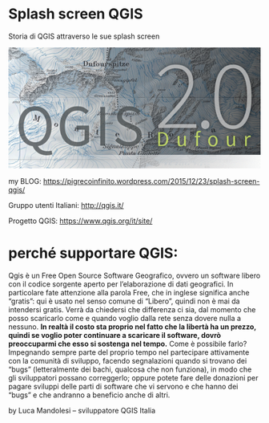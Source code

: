 # Splash screen QGIS
Storia di QGIS  attraverso le sue splash screen

![gif](/splash_QGIS/animazioni/splash_2to360_story.gif)

my BLOG:
https://pigrecoinfinito.wordpress.com/2015/12/23/splash-screen-qgis/

Gruppo utenti Italiani:
http://qgis.it/

Progetto QGIS:
https://www.qgis.org/it/site/

# perché supportare QGIS:
Qgis è un Free Open Source Software Geografico, ovvero un software libero con il codice sorgente aperto per l’elaborazione di dati geografici. In particolare fate attenzione alla parola Free, che in inglese significa anche “gratis”: qui è usato nel senso comune di “Libero”, quindi non è mai da intendersi gratis. Verrà da chiedersi che differenza ci sia, dal momento che posso scaricarlo come e quando voglio dalla rete senza dovere nulla a nessuno. **In realtà il costo sta proprio nel fatto che la libertà ha un prezzo, quindi se voglio poter continuare a scaricare il software, dovrò preoccuparmi che esso si sostenga nel tempo.** Come è possibile farlo? Impegnando sempre parte del proprio tempo nel partecipare attivamente con la comunità di sviluppo, facendo segnalazioni quando si trovano dei “bugs” (letteralmente dei bachi, qualcosa che non funziona), in modo che gli sviluppatori possano correggerlo; oppure potete fare delle donazioni per pagare sviluppi delle parti di software che vi servono e che hanno dei “bugs” e che andranno a beneficio anche di altri.

by Luca Mandolesi – sviluppatore QGIS Italia
